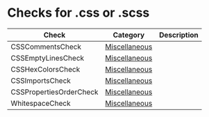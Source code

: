 # Checks for .css or .scss

Check | Category | Description
----- | -------- | -----------
CSSCommentsCheck | [Miscellaneous](src/main/resources/documentation/miscellaneous_checks.markdown#miscellaneous-checks) | |
CSSEmptyLinesCheck | [Miscellaneous](src/main/resources/documentation/miscellaneous_checks.markdown#miscellaneous-checks) | |
CSSHexColorsCheck | [Miscellaneous](src/main/resources/documentation/miscellaneous_checks.markdown#miscellaneous-checks) | |
CSSImportsCheck | [Miscellaneous](src/main/resources/documentation/miscellaneous_checks.markdown#miscellaneous-checks) | |
CSSPropertiesOrderCheck | [Miscellaneous](src/main/resources/documentation/miscellaneous_checks.markdown#miscellaneous-checks) | |
WhitespaceCheck | [Miscellaneous](src/main/resources/documentation/miscellaneous_checks.markdown#miscellaneous-checks) | |